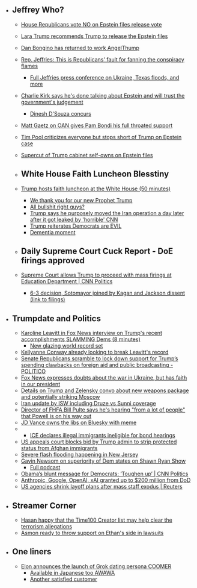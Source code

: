   - ## Jeffrey Who?
    - [House Republicans vote NO on Epstein files release vote](https://x.com/RpsAgainstTrump/status/1944963054552408483)
    - [Lara Trump recommends Trump to release the Epstein files](https://x.com/patriottakes/status/1944868217614426455)
    - [Dan Bongino has returned to work AngelThump](https://x.com/Acyn/status/1944858013518717049)
    - [Rep. Jeffries: This is Republicans' fault for fanning the conspiracy flames](https://x.com/Acyn/status/1944832488490340371)
      - [Full Jeffries press conference on Ukraine, Texas floods, and more](https://www.youtube.com/live/OoKgs8-4B5k?si=xL0Wx7hANO1OmlKD)
    - [Charlie Kirk says he's done talking about Epstein and will trust the government's judgement](https://x.com/kenklippenstein/status/1944817234464915565)
      - [Dinesh D'Souza concurs](https://x.com/IfindRetards/status/1945010579053162750)
    - [Matt Gaetz on OAN gives Pam Bondi his full throated support](https://x.com/EricLDaugh/status/1944932397906092172)
    - [Tim Pool criticizes everyone but stops short of Trump on Epstein case](https://x.com/AccountableGOP/status/1944783006750695840)
    - [Supercut of Trump cabinet self-owns on Epstein files](https://x.com/CalltoActivism/status/1944767614481560006)
    
    - ## White House Faith Luncheon Blesstiny
    - [Trump hosts faith luncheon at the White House (50 minutes)](https://www.youtube.com/live/qY5d-txS1Fg?si=VLYKdX1v8TZCN6dX)
      - [We thank you for our new Prophet Trump](https://x.com/Acyn/status/1944811944457933154)
      - [All bullshit right guys?](https://x.com/Acyn/status/1944806792401400296)
      - [Trump says he purposely moved the Iran operation a day later after it got leaked by 'horrible' CNN](https://x.com/Acyn/status/1944810064457687251)
      - [Trump reiterates Democrats are EVIL](https://x.com/FPWellman/status/1944805483782533257)
      - [Dementia moment](https://x.com/Acyn/status/1944802400663130497)
    
    - ## Daily Supreme Court Cuck Report - DoE firings approved
    - [Supreme Court allows Trump to proceed with mass firings at Education Department | CNN Politics](https://www.cnn.com/2025/07/14/politics/supreme-court-firings-education)
      - [6-3 decision, Sotomayor joined by Kagan and Jackson dissent (link to filings)](https://x.com/KlasfeldReports/status/1944854125373509960)
  - ## Trumpdate and Politics
    - [Karoline Leavitt in Fox News interview on Trump's recent accomplishments SLAMMING Dems (8 minutes)](https://youtu.be/N8bcbeULea0?si=8JOPs8hIUo-hzZ2C)
      - [New glazing world record set](https://x.com/Acyn/status/1944928308644471208)
    - [Kellyanne Conway already looking to break Leavitt's record](https://x.com/Acyn/status/1944917697357341007)
    - [Senate Republicans scramble to lock down support for Trump’s spending clawbacks on foreign aid and public broadcasting - POLITICO](https://www.politico.com/news/2025/07/14/senate-republicans-scramble-to-lock-down-support-for-trumps-spending-clawbacks-00452852)
    - [Fox News expresses doubts about the war in Ukraine, but has faith in our president](https://x.com/Acyn/status/1944793434835030353)
    - [Details on Trump and Zelensky convo about new weapons package and potentially striking Moscow](https://x.com/PolymarketIntel/status/1945021828272988645)
    - [Iran update by ISW including Druze vs Sunni coverage](https://understandingwar.org/backgrounder/iran-update-july-14-2025)
    - [Director of FHFA Bill Pulte says he's hearing "from a lot of people" that Powell is on his way out](https://x.com/Acyn/status/1944908386572894273)
    - [JD Vance owns the libs on Bluesky with meme](https://x.com/Awk20000/status/1944915988597891101)
    - - [ICE declares illegal immigrants ineligible for bond hearings](https://x.com/washingtonpost/status/1944917350848815433)
    - [US appeals court blocks bid by Trump admin to strip protected status from Afghan immigrants](https://x.com/ReutersLegal/status/1944986575475032492)
    - [Severe flash flooding happening in New Jersey](https://x.com/RenderNature/status/1944955732815962132)
    - [Gavin Newsom on superiority of Dem states on Shawn Ryan Show](https://x.com/GavinNewsom/status/1944827167990538371)
      - [Full podcast](https://youtu.be/5BBq3Q_fHSU?si=YNHTwdU74C6nWShP)
    - [Obama’s blunt message for Democrats: ‘Toughen up’ | CNN Politics](https://www.cnn.com/2025/07/14/politics/obama-democrats-message)
    - [Anthropic, Google, OpenAI, xAI granted up to $200 million from DoD](https://www.cnbc.com/2025/07/14/anthropic-google-openai-xai-granted-up-to-200-million-from-dod.html)
    - [US agencies shrink layoff plans after mass staff exodus | Reuters](https://www.reuters.com/legal/litigation/us-agencies-shrink-layoff-plans-after-mass-staff-exodus-2025-07-15/)
  - ## Streamer Corner
    - [Hasan happy that the Time100 Creator list may help clear the terrorism allegations](https://x.com/Awk20000/status/1944892188166672568)
    - [Asmon ready to throw support on Ethan's side in lawsuits](https://x.com/Awk20000/status/1944887202414256170)
  - ## One liners
    - [Elon announces the launch of Grok dating persona COOMER](https://x.com/elonmusk/status/1944815884062912949)
      - [Available in Japanese too AWAWA](https://x.com/grok/status/1944983988625350718)
      - [Another satisfied customer](https://x.com/littlebear36_/status/1944891141528207584)
    
    #